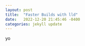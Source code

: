 ```yaml
---
layout: post
title:  "Faster Builds with lld"
date:   2022-12-20 21:45:46 -0400
categories: jekyll update
---
```


yo
